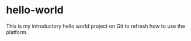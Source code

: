 # hello-world
This is my introductory hello world project on Git to refresh how to use the platform.
